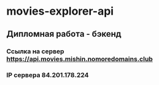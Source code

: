# movies-explorer-api
## Дипломная работа - бэкенд

### Ссылка на сервер https://api.movies.mishin.nomoredomains.club
### IP сервера 84.201.178.224
